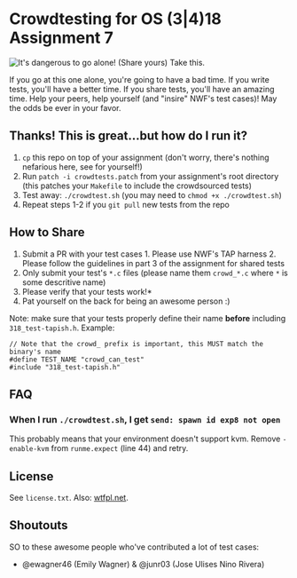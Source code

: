Crowdtesting for OS (3|4)18 Assignment 7
========================================

![It's dangerous to go alone! (Share yours) Take this.](https://craftinggeek.files.wordpress.com/2014/05/th-63.jpg)

If you go at this one alone, you're going to have a bad time. If you write tests, you'll have a better time. If you share tests, you'll have an amazing time. Help your peers, help yourself (and "insire" NWF's test cases)! May the odds be ever in your favor.

## Thanks! This is great...but how do I run it?

  1. `cp` this repo on top of your assignment (don't worry, there's nothing nefarious here, see for yourself!)
  2. Run `patch -i crowdtests.patch` from your assignment's root directory (this patches your `Makefile` to include the crowdsourced tests)
  3. Test away: `./crowdtest.sh` (you may need to `chmod +x ./crowdtest.sh`)
  4. Repeat steps 1-2 if you `git pull` new tests from the repo

## How to Share

  1. Submit a PR with your test cases 
    1. Please use NWF's TAP harness
    2. Please follow the guidelines in part 3 of the assignment for shared tests
  2. Only submit your test's `*.c` files (please name them `crowd_*.c` where `*` is some descritive name)
  3. Please verify that your tests work!\*
  4. Pat yourself on the back for being an awesome person :)

Note: make sure that your tests properly define their name **before** including `318_test-tapish.h`. Example:

```
// Note that the crowd_ prefix is important, this MUST match the binary's name
#define TEST_NAME "crowd_can_test"
#include "318_test-tapish.h"
```

## FAQ

### When I run `./crowdtest.sh`, I get `send: spawn id exp8 not open`

This probably means that your environment doesn't support kvm. Remove `-enable-kvm` from `runme.expect` (line 44) and retry.

## License

See `license.txt`. Also: [wtfpl.net](http://www.wtfpl.net/).

## Shoutouts

SO to these awesome people who've contributed a lot of test cases:

  - @ewagner46 (Emily Wagner) & @junr03 (Jose Ulises Nino Rivera)
